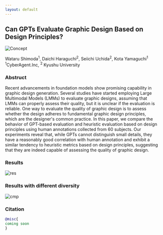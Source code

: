 ```yaml
---
layout: default
---
```


## Can GPTs Evaluate Graphic Design Based on Design Principles?

![Concept](https://github.com/CyberAgentAILab/CyberAgentAILab/Graphic-design-evaluation-in-GPT/projectpage/blob/main/teaser.jpg)


Wataru Shimoda<sup>1</sup>, Daichi Haraguchi<sup>2</sup>, Seiichi Uchida<sup>2</sup>, Kota Yamaguchi<sup>1</sup>  
<sup>1</sup>CyberAgent.Inc, <sup>2</sup> Kyushu University  

### Abstruct
Recent advancements in foundation models show promising capability in graphic design generation. Several studies have started employing Large Multimodal Models (LMMs) to evaluate graphic designs, assuming that LMMs can properly assess their quality, but it is unclear if the evaluation is reliable. One way to evaluate the quality of graphic design is to assess whether the design adheres to fundamental graphic design principles, which are the designer's common practice. In this paper, we compare the behavior of GPT-based evaluation and heuristic evaluation based on design principles using human annotations collected from 60 subjects. Our experiments reveal that, while GPTs cannot distinguish small details, they have a reasonably good correlation with human annotation and exhibit a similar tendency to heuristic metrics based on design principles, suggesting that they are indeed capable of assessing the quality of graphic design.

### Results
<img src = "https://raw.githubusercontent.com/CyberAgentAILab/Graphic-design-evaluation-in-GPT/blob/main/images/res.png" title = "res">

### Results with different diversity  
<img src = "[https://raw.githubusercontent.com/CyberAgentAILab/Graphic-design-evaluation-in-GPT/blob/main/images/plot.png](https://github.com/CyberAgentAILab/Graphic-design-evaluation-in-GPT/blob/main/images/plot.png)" title = "cmp">

### Citation

```bibtex
@misc{
coming soon
}
```
